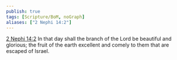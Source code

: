 ```yaml
---
publish: true
tags: [Scripture/BoM, noGraph]
aliases: ["2 Nephi 14:2"]
---
```

[2 Nephi 14:2](https://churchofjesuschrist.org/study/scriptures/bofm/2-ne/14?lang=eng&id=p2#p2) In that day shall the branch of the Lord be beautiful and glorious; the fruit of the earth excellent and comely to them that are escaped of Israel.
